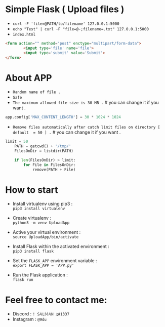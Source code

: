 # Simple Flask ( Upload files )
- `curl -F 'file=@PATH/to/filename' 127.0.0.1:5000`<br>
- `echo "Test" | curl -F "file=@-;filename=.txt" 127.0.0.1:5000`
- `index.html`
```html
<form action="" method="post" enctype="multipart/form-data">
        <input type='file' name='file'>
        <input type='submit' value='Submit'>
</form>
```

# About APP
- `Random name of file .`<br>
- `Safe`<br>
- `The maximum allowed file size is 30 MB .`  #   you can change it if you want .
```python
app.config['MAX_CONTENT_LENGTH'] = 30 * 1024 * 1024
```
- `Remove files automatically after catch limit files on directory [ default  = 50 ] .`  #   you can change it if you want .
```python
limit = 50 
    PATH = getcwd() + '/tmp/'
    FilesOnDir = listdir(PATH) 

    if len(FilesOnDir) > limit:
        for File in FilesOnDir:
            remove(PATH + File)
```

# How to start
  - Install virtualenv using pip3 :<br>
    `pip3 install virtualenv`<br>
    
  - Create virtualenv :<br>
    `python3 -m venv UploadApp`<br>
  
  - Active your virtual environment :<br>
    `source UploadApp/bin/activate`<br>
  
  - Install Flask within the activated environment :<br>
    `pip3 install flask`<br>
  
  - Set the `FLASK_APP` environment variable :<br>
    `export FLASK_APP = 'APP.py' `<br>
  
  - Run the Flask application :<br>
    `flask run`<br>

# **Feel free to contact me:**
   - Discord : `! S𝔸L𝕄𝔸N ♫#1337`<br>
   - Instagram : `@9du`
